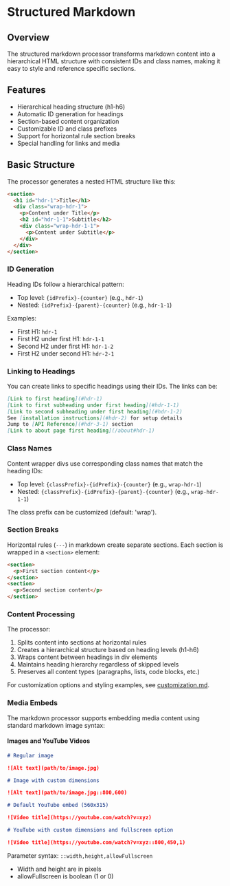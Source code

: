 # Structured Markdown

## Overview

The structured markdown processor transforms markdown content into a hierarchical HTML structure with consistent IDs and class names, making it easy to style and reference specific sections.

## Features

- Hierarchical heading structure (h1-h6)
- Automatic ID generation for headings
- Section-based content organization
- Customizable ID and class prefixes
- Support for horizontal rule section breaks
- Special handling for links and media

## Basic Structure

The processor generates a nested HTML structure like this:

```html
<section>
  <h1 id="hdr-1">Title</h1>
  <div class="wrap-hdr-1">
    <p>Content under Title</p>
    <h2 id="hdr-1-1">Subtitle</h2>
    <div class="wrap-hdr-1-1">
      <p>Content under Subtitle</p>
    </div>
  </div>
</section>
```

### ID Generation

Heading IDs follow a hierarchical pattern:

- Top level: `{idPrefix}-{counter}` (e.g., `hdr-1`)
- Nested: `{idPrefix}-{parent}-{counter}` (e.g., `hdr-1-1`)

Examples:

- First H1: `hdr-1`
- First H2 under first H1: `hdr-1-1`
- Second H2 under first H1: `hdr-1-2`
- First H2 under second H1: `hdr-2-1`

### Linking to Headings

You can create links to specific headings using their IDs. The links can be:

```markdown
[Link to first heading](#hdr-1)
[Link to first subheading under first heading](#hdr-1-1)
[Link to second subheading under first heading](#hdr-1-2)
See [installation instructions](#hdr-2) for setup details
Jump to [API Reference](#hdr-3-1) section
[Link to about page first heading](/about#hdr-1)
```

### Class Names

Content wrapper divs use corresponding class names that match the heading IDs:

- Top level: `{classPrefix}-{idPrefix}-{counter}` (e.g., `wrap-hdr-1`)
- Nested: `{classPrefix}-{idPrefix}-{parent}-{counter}` (e.g., `wrap-hdr-1-1`)

The class prefix can be customized (default: 'wrap').

### Section Breaks

Horizontal rules (`---`) in markdown create separate sections. Each section is wrapped in a `<section>` element:

```html
<section>
  <p>First section content</p>
</section>
<section>
  <p>Second section content</p>
</section>
```

### Content Processing

The processor:

1. Splits content into sections at horizontal rules
2. Creates a hierarchical structure based on heading levels (h1-h6)
3. Wraps content between headings in div elements
4. Maintains heading hierarchy regardless of skipped levels
5. Preserves all content types (paragraphs, lists, code blocks, etc.)

For customization options and styling examples, see [customization.md](./customization.md).

### Media Embeds

The markdown processor supports embedding media content using standard markdown image syntax:

#### Images and YouTube Videos

```markdown
# Regular image

![Alt text](path/to/image.jpg)

# Image with custom dimensions

![Alt text](path/to/image.jpg::800,600)

# Default YouTube embed (560x315)

![Video title](https://youtube.com/watch?v=xyz)

# YouTube with custom dimensions and fullscreen option

![Video title](https://youtube.com/watch?v=xyz::800,450,1)
```

Parameter syntax: `::width,height,allowFullscreen`

- Width and height are in pixels
- allowFullscreen is boolean (1 or 0)
